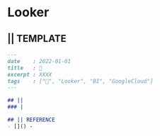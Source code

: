 # Looker
## || TEMPLATE
```markdown
---
date    : 2022-01-01
title   : 🫧 
excerpt : XXXX 
tags    : ["🫧", "Looker", "BI", "GoogleCloud"]
---

## || 
### |

## || REFERENCE
- []() -
```

